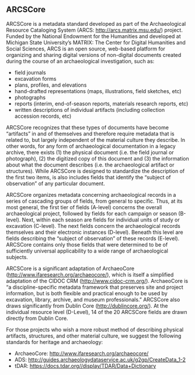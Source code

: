## ARCSCore

ARCSCore is a metadata standard developed as part of the Archaeological Resource Cataloging System (ARCS: http://arcs.matrix.msu.edu/) project.  Funded by the National Endowment for the Humanities and developed at Michigan State University’s MATRIX: The Center for Digital Humanities and Social Sciences, ARCS is an open source, web-based platform for organizing and sharing digital versions of non-digital documents created during the course of an archaeological investigation, such as:

* field journals 
* excavation forms
* plans, profiles, and elevations
* hand-drafted representations (maps, illustrations, field sketches, etc)
* photographs
* reports (interim, end-of-season reports, materials research reports, etc)
* written descriptions of individual artifacts (including collection accession records, etc)

ARCSCore recognizes that these types of documents have become “artifacts” in and of themselves and therefore require metadata that is related to, but largely independent of the material culture they describe.  In other words, for any form of archaeological documentation in a legacy archive, there exists (1) the physical document (i.e. the field journal or photograph), (2) the digitized copy of this document and (3) the information about what the document describes  (i.e. the archaeological artifact or structures).  While ARCSCore is designed to standardize the description of the first two items, is also includes fields that identify the “subject of observation” of any particular document. 

ARCSCore organizes metadata concerning archaeological records in a series of cascading groups of fields, from general to specific.  Thus, at its most general, the first tier of fields (A-level) concerns the overall archaeological project, followed by fields for each campaign or season (B-level). Next, within each season are fields for individual units of study or excavation (C-level). The next fields concern the archaeological records themselves and their electronic instances (D-level). Beneath this level are fields describing the “subject of observation” of these records (E-level).  ARCSCore contains only those fields that were determined to be of sufficiently universal applicability to a wide range of archaeological subjects.

ARCSCore is a significant adaptation of ArchaeoCore (http://www.ifaresearch.org/archaeocore/), which is itself a simplified adaptation of the CIDOC CRM (http://www.cidoc-crm.org/).  ArchaeoCore is “a discipline-specific metadata framework that preserves site and project information, but is both flexible and practical enough to be used by excavation, library, archive, and museum professionals.”   ARCSCore also draws significantly from Dublin Core (http://dublincore.org/).  At the individual resource level (D-Level), 14 of the 20 ARCSCore fields are drawn directly from Dublin Core.  

For those projects who wish a more robust method of describing physical artifacts, structures, and other material culture, we suggest the following standards for heritage and archaeology:

* ArchaeoCore: http://www.ifaresearch.org/archaeocore/
* ADS: http://guides.archaeologydataservice.ac.uk/g2gp/CreateData_1-2
* tDAR: https://docs.tdar.org//display/TDAR/Data+Dictionary
